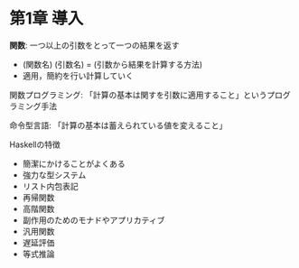 # 第1章 導入

**関数**: 一つ以上の引数をとって一つの結果を返す
 - (関数名) (引数名) = (引数から結果を計算する方法)
 - 適用，簡約を行い計算していく

関数プログラミング: 「計算の基本は関すを引数に適用すること」というプログラミング手法

命令型言語: 「計算の基本は蓄えられている値を変えること」

Haskellの特徴
 - 簡潔にかけることがよくある
 - 強力な型システム
 - リスト内包表記
 - 再帰関数
 - 高階関数
 - 副作用のためのモナドやアプリカティブ
 - 汎用関数
 - 遅延評価
 - 等式推論